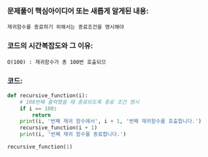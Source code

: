 
### 문제풀이 핵심아이디어 또는 새롭게 알게된 내용: 
    재귀함수를 종료하기 위해서는 종료조건을 명시해야
    
### 코드의 시간복잡도와 그 이유:
    O(100) : 재귀함수가 총 100번 호출되므


### 코드:
```python
def recursive_function(i):
    # 100번째 출력했을 때 종료되도록 종료 조건 명시
    if i == 100:
        return
    print(i, '번째 재귀 함수에서', i + 1, '번째 재귀함수를 호출합니다.')
    recursive_function(i + 1)
    print(i, '번째 재귀 함수를 종료합니다.')

recursive_function(1)
```
